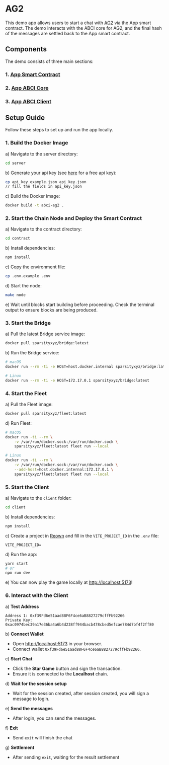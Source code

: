 # AG2

This demo app allows users to start a chat with [AG2](https://github.com/ag2ai/ag2) via the App smart contract. The demo interacts with the ABCI core for AG2, and the final hash of the messages are settled back to the App smart contract.

## Components

The demo consists of three main sections:

### 1. [App Smart Contract](./contract)  
### 2. [App ABCI Core](./server)  
### 3. [App ABCI Client](./client)  

## Setup Guide
Follow these steps to set up and run the app locally.

### 1. Build the Docker Image
   a) Navigate to the server directory:
   ```bash
   cd server
   ```
   b) Generate your api key (see [here](https://github.com/chatanywhere/GPT_API_free) for a free api key):
   ```bash
   cp api_key_example.json api_key.json
   // fill the fields in api_key.json
   ```
   c) Build the Docker image:
   ```bash
   docker build -t abci-ag2 .
   ```

### 2. Start the Chain Node and Deploy the Smart Contract  
   a) Navigate to the contract directory:
   ```bash
   cd contract
   ```
   b) Install dependencies:
   ```bash
   npm install
   ```
   c) Copy the environment file:
   ```bash
   cp .env.example .env
   ```
   d) Start the node:
   ```bash
   make node
   ```
   e) Wait until blocks start building before proceeding. Check the terminal output to ensure blocks are being produced.

### 3. Start the Bridge  
   a) Pull the latest Bridge service image:
   ```bash
   docker pull sparsityxyz/bridge:latest
   ```
   b) Run the Bridge service:
   ```bash
   # macOS
   docker run --rm -ti -e HOST=host.docker.internal sparsityxyz/bridge:latest

   # Linux
   docker run --rm -ti -e HOST=172.17.0.1 sparsityxyz/bridge:latest
   ```

### 4. Start the Fleet  
   a) Pull the Fleet image:
   ```bash
   docker pull sparsityxyz/fleet:latest
   ```
   d) Run Fleet:
   ```bash
   # macOS
   docker run -ti --rm \
       -v /var/run/docker.sock:/var/run/docker.sock \
       sparsityxyz/fleet:latest fleet run --local

   # Linux
   docker run -ti --rm \
       -v /var/run/docker.sock:/var/run/docker.sock \
       --add-host=host.docker.internal:172.17.0.1 \
       sparsityxyz/fleet:latest fleet run --local
   ```

### 5. Start the Client  
   a) Navigate to the `client` folder:
   ```bash
   cd client
   ```
   b) Install dependencies:
   ```bash
   npm install
   ```
   c) Create a project in [Reown](https://reown.com/blog/how-to-get-started-with-appkit) and fill in the `VITE_PROJECT_ID` in the `.env` file:
   ```
   VITE_PROJECT_ID=
   ```
   d) Run the app:
   ```bash
   yarn start
   # or
   npm run dev
   ```
   e) You can now play the game locally at [http://localhost:5173](http://localhost:5173)!

### 6. Interact with the Client  
    
   a) **Test Address**
   ```
   Address 1: 0xf39Fd6e51aad88F6F4ce6aB8827279cffFb92266
   Private Key: 0xac0974bec39a17e36ba4a6b4d238ff944bacb478cbed5efcae784d7bf4f2ff80
   ```
   b) **Connect Wallet**
   - Open [http://localhost:5173](http://localhost:5173) in your browser.
   - Connect wallet `0xf39Fd6e51aad88F6F4ce6aB8827279cffFb92266`.
   
   c) **Start Chat**
   - Click the **Star Game** button and sign the transaction.
   - Ensure it is connected to the **Localhost** chain.

   d) **Wait for the session setup**
   - Wait for the session created, after session created, you will sign a message to login.

   e) **Send the messages**
   - After login, you can send the messages.

   f) **Exit**
   - Send `exit` will finish the chat

   g) **Settlement**
   - After sending `exit`, waiting for the result settlement
